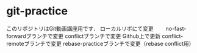# git-practice
このリポジトリはGit動画講座用です．
ローカルリポにて変更　　
no-fast-forwardブランチで変更
conflictブランチで変更
Github上で更新
conflict-remoteブランチで変更
rebase-practiceブランチで変更（rebase conflict用）
